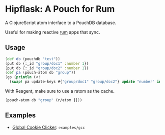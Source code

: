 # Hipflask: A Pouch for Rum

A ClojureScript atom interface to a PouchDB database.

Useful for making reactive [rum](https://github.com/tonsky/rum) apps that sync.

## Usage

```clojure
(def db (pouchdb "test"))
(put db {:_id "group/doc1" :number 1})
(put db {:_id "group/doc2" :number 1})
(def pa (pouch-atom db "group"))
(go (println (<!
  (swap! pa update-keys #{"group/doc1" "group/doc2"} update "number" inc))))
```

With Reagent, make sure to use a ratom as the cache.
```clojure
(pouch-atom db "group" (r/atom {}))
```

## Examples

* [Global Cookie Clicker](http://wishfulcoding.nl/gcc/): `examples/gcc`
